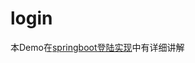 # login
本Demo在[springboot登陆实现](https://blog.csdn.net/SilenceSpeaks/article/details/85073070)中有详细讲解










